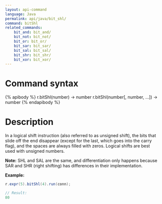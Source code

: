 ```yaml
---
layout: api-command
language: Java
permalink: api/java/bit_shl/
command: bitShl
related_commands:
    bit_and: bit_and/
    bit_not: bit_not/
    bit_or: bit_or/
    bit_sar: bit_sar/
    bit_sal: bit_sal/
    bit_shr: bit_shr/
    bit_xor: bit_xor/
---
```


# Command syntax #

{% apibody %}
r.bitShl(number) &rarr; number
r.bitShl(number[, number, ...]) &rarr; number
{% endapibody %}

# Description #

In a logical shift instruction (also referred to as unsigned shift), the bits that slide off the end disappear (except for the last, which goes into the carry flag), and the spaces are always filled with zeros. Logical shifts are best used with unsigned numbers.

__Note:__ SHL and SAL are the same, and differentiation only happens because SAR and SHR (right shifting) has differences in their implementation.

__Example:__

```java
r.expr(5).bitShl(4).run(conn);

// Result:
80
```

